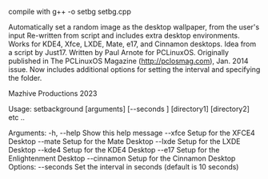 compile with g++ -o setbg setbg.cpp

Automatically set a random image as the desktop wallpaper,
from the user's input
Re-written from script and includes extra desktop environments.
Works for KDE4, Xfce, LXDE, Mate, e17, and Cinnamon desktops.
Idea from a script by Just17. Written by Paul Arnote for PCLinuxOS.
Originally published in The PCLinuxOS Magazine (http://pclosmag.com), Jan. 2014 issue.
Now includes additional options for setting the interval and specifying the folder.

Mazhive Productions 2023

Usage: setbackground [arguments] [--seconds <seconds>] [directory1] [directory2] etc .. 

Arguments:
-h, --help      Show this help message
--xfce          Setup for the XFCE4 Desktop
--mate          Setup for the Mate Desktop
--lxde          Setup for the LXDE Desktop
--kde4          Setup for the KDE4 Desktop
--e17           Setup for the Enlightenment Desktop
--cinnamon      Setup for the Cinnamon Desktop
Options:
--seconds <seconds>    Set the interval in seconds (default is 10 seconds)
